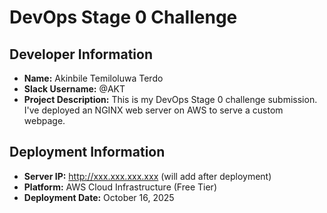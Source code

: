 # DevOps Stage 0 Challenge

## Developer Information
- **Name:** Akinbile Temiloluwa Terdo
- **Slack Username:** @AKT
- **Project Description:** This is my DevOps Stage 0 challenge submission. I've deployed an NGINX web server on AWS to serve a custom webpage.

## Deployment Information
- **Server IP:** http://xxx.xxx.xxx.xxx (will add after deployment)
- **Platform:** AWS Cloud Infrastructure (Free Tier)
- **Deployment Date:** October 16, 2025
